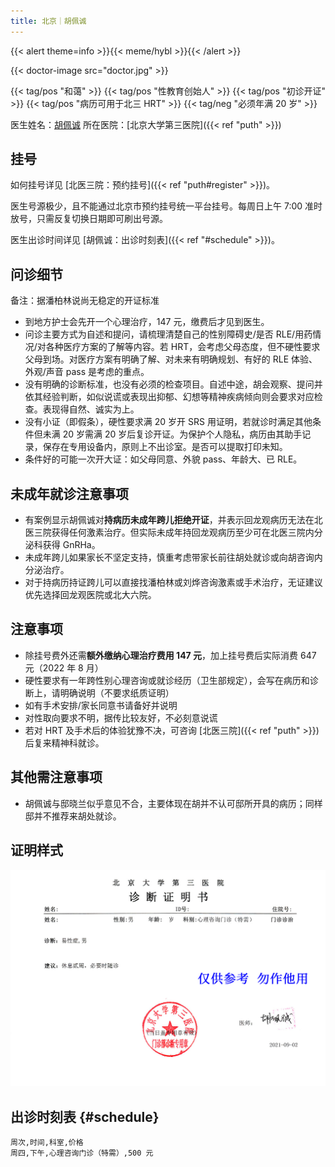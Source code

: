 ```yaml
---
title: 北京｜胡佩诚
---
```


{{< alert theme=info >}}{{< meme/hybl >}}{{< /alert >}}

{{< doctor-image src="doctor.jpg" >}}

{{< tag/pos "和蔼" >}} {{< tag/pos "性教育创始人" >}}
{{< tag/pos "初诊开证" >}} {{< tag/pos "病历可用于北三 HRT" >}}
{{< tag/neg "必须年满 20 岁" >}}

医生姓名：[胡佩诚](https://www.haodf.com/doctor/12034.html)
所在医院：[北京大学第三医院]({{< ref "puth" >}})

## 挂号

如何挂号详见 [北医三院：预约挂号]({{< ref "puth#register" >}})。

医生号源极少，且不能通过北京市预约挂号统一平台挂号。每周日上午 7:00 准时放号，只需反复切换日期即可刷出号源。

医生出诊时间详见 [胡佩诚：出诊时刻表]({{< ref "#schedule" >}})。

## 问诊细节

备注：据潘柏林说尚无稳定的开证标准

- 到地方护士会先开一个心理治疗，147 元，缴费后才见到医生。
- 问诊主要方式为自述和提问，请梳理清楚自己的性别障碍史/是否 RLE/用药情况/对各种医疗方案的了解等内容。若 HRT，会考虑父母态度，但不硬性要求父母到场。对医疗方案有明确了解、对未来有明确规划、有好的 RLE 体验、外观/声音 pass 是考虑的重点。
- 没有明确的诊断标准，也没有必须的检查项目。自述中途，胡会观察、提问并依其经验判断，如似说谎或表现出抑郁、幻想等精神疾病倾向则会要求对应检查。表现得自然、诚实为上。
- 没有小证（即假条），硬性要求满 20 岁开 SRS 用证明，若就诊时满足其他条件但未满 20 岁需满 20 岁后复诊开证。为保护个人隐私，病历由其助手记录，保存在专用设备内，原则上不出诊室。是否可以提取打印未知。
- 条件好的可能一次开大证：如父母同意、外貌 pass、年龄大、已 RLE。

## 未成年就诊注意事项

- 有案例显示胡佩诚对**持病历未成年跨儿拒绝开证**，并表示回龙观病历无法在北医三院获得任何激素治疗。但实际未成年持回龙观病历至少可在北医三院内分泌科获得 GnRHa。
- 未成年跨儿如果家长不坚定支持，慎重考虑带家长前往胡处就诊或向胡咨询内分泌治疗。
- 对于持病历持证跨儿可以直接找潘柏林或刘烨咨询激素或手术治疗，无证建议优先选择回龙观医院或北大六院。

## 注意事项

- 除挂号费外还需**额外缴纳心理治疗费用 147 元**，加上挂号费后实际消费 647 元（2022 年 8 月）
- 硬性要求有一年跨性别心理咨询或就诊经历（卫生部规定），会写在病历和诊断上，请明确说明（不要求纸质证明）
- 如有手术安排/家长同意书请备好并说明
- 对性取向要求不明，据传比较友好，不必刻意说谎
- 若对 HRT 及手术后的体验犹豫不决，可咨询 [北医三院]({{< ref "puth" >}}) 后复来精神科就诊。

## 其他需注意事项

- 胡佩诚与邸晓兰似乎意见不合，主要体现在胡并不认可邸所开具的病历；同样邸并不推荐来胡处就诊。

## 证明样式

![证明](proof.jpg)

## 出诊时刻表 {#schedule}

```csv
周次,时间,科室,价格
周四,下午,心理咨询门诊（特需）,500 元
```
